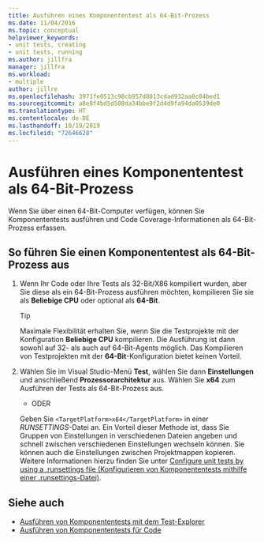 ```yaml
---
title: Ausführen eines Komponententest als 64-Bit-Prozess
ms.date: 11/04/2016
ms.topic: conceptual
helpviewer_keywords:
- unit tests, creating
- unit tests, running
ms.author: jillfra
manager: jillfra
ms.workload:
- multiple
author: jillre
ms.openlocfilehash: 3971fe0513c98cb957d8013cdad932aa0c04bed1
ms.sourcegitcommit: a8e8f4bd5d508da34bbe9f2d4d9fa94da0539de0
ms.translationtype: HT
ms.contentlocale: de-DE
ms.lasthandoff: 10/19/2019
ms.locfileid: "72646628"
---
```

# <a name="run-a-unit-test-as-a-64-bit-process"></a>Ausführen eines Komponententest als 64-Bit-Prozess

Wenn Sie über einen 64-Bit-Computer verfügen, können Sie Komponententests ausführen und Code Coverage-Informationen als 64-Bit-Prozess erfassen.

## <a name="to-run-a-unit-test-as-a-64-bit-process"></a>So führen Sie einen Komponententest als 64-Bit-Prozess aus

1. Wenn Ihr Code oder Ihre Tests als 32-Bit/X86 kompiliert wurden, aber Sie diese als ein 64-Bit-Prozess ausführen möchten, kompilieren Sie sie als **Beliebige CPU** oder optional als **64-Bit**.

    > [!TIP]
    > Maximale Flexibilität erhalten Sie, wenn Sie die Testprojekte mit der Konfiguration **Beliebige CPU** kompilieren. Die Ausführung ist dann sowohl auf 32- als auch auf 64-Bit-Agents möglich. Das Kompilieren von Testprojekten mit der **64-Bit**-Konfiguration bietet keinen Vorteil.

2. Wählen Sie im Visual Studio-Menü **Test**, wählen Sie dann **Einstellungen** und anschließend **Prozessorarchitektur** aus. Wählen Sie **x64** zum Ausführen der Tests als 64-Bit-Prozess aus.

   - ODER

   Geben Sie `<TargetPlatform>x64</TargetPlatform>` in einer *RUNSETTINGS*-Datei an. Ein Vorteil dieser Methode ist, dass Sie Gruppen von Einstellungen in verschiedenen Dateien angeben und schnell zwischen verschiedenen Einstellungen wechseln können. Sie können auch die Einstellungen zwischen Projektmappen kopieren. Weitere Informationen hierzu finden Sie unter [Configure unit tests by using a .runsettings file (Konfigurieren von Komponententests mithilfe einer .runsettings-Datei)](../test/configure-unit-tests-by-using-a-dot-runsettings-file.md).

## <a name="see-also"></a>Siehe auch

- [Ausführen von Komponententests mit dem Test-Explorer](../test/run-unit-tests-with-test-explorer.md)
- [Ausführen von Komponententests für Code](../test/unit-test-your-code.md)
